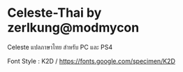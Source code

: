 # Celeste-Thai by zerlkung@modmycon
Celeste แปลภาษาไทย สำหรับ PC และ PS4

Font Style : K2D / https://fonts.google.com/specimen/K2D
